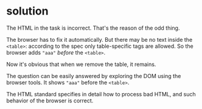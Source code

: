 # solution

The HTML in the task is incorrect. That's the reason of the odd thing.

The browser has to fix it automatically. But there may be no text inside the `<table>`: according to the spec only table-specific tags are allowed. So the browser adds `"aaa"` _before_ the `<table>`.

Now it's obvious that when we remove the table, it remains.

The question can be easily answered by exploring the DOM using the browser tools. It shows `"aaa"` before the `<table>`.

The HTML standard specifies in detail how to process bad HTML, and such behavior of the browser is correct.

